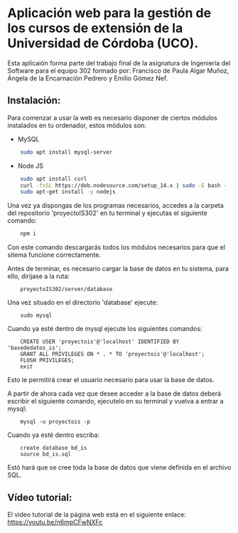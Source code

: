 # Aplicación web para la gestión de los cursos de extensión de la Universidad de Córdoba (UCO).

Esta aplicaión forma parte del trabajo final de la asignatura de Ingeniería del Software para el equipo 302 formado por:
Francisco de Paula Algar Muñoz, Ángela de la Encarnación Pedrero y Emilio Gómez Nef.
## Instalación:
Para comenzar a usar la web es necesario disponer de ciertos módulos 
instalados en tu ordenador, estos módulos son:

- MySQL

```bash
    sudo apt install mysql-server
```
- Node JS

```bash
    sudo apt install curl
    curl -fsSL https://deb.nodesource.com/setup_14.x | sudo -E bash -
    sudo apt-get install -y nodejs

```

Una vez ya dispongas de los programas necesarios, accedes a la carpeta del repositorio
'proyectoIS302' en tu terminal y ejecutas el siguiente comando:

```bash
    npm i
```

Con este comando descargarás todos los módulos necesarios para que el sitema funcione
correctamente.

Antes de terminar, es necesario cargar la base de datos en tu sistema, para ello, dirijase
a la ruta:

        proyectoIS302/server/database

Una vez situado en el directorio 'database' ejecute:

        sudo mysql

Cuando ya esté dentro de mysql ejecute los siguientes comandos:

        CREATE USER 'proyectois'@'localhost' IDENTIFIED BY 'basededatos_is';
        GRANT ALL PRIVILEGES ON * . * TO 'proyectois'@'localhost';
        FLUSH PRIVILEGES;
        exit

Esto le permitirá crear el usuario necesario para usar la base de datos.

A partir de ahora cada vez que desee acceder a la base de datos deberá escribir el 
siguiente comando, ejecutelo en su terminal y vuelva a entrar a mysql:

        mysql -u proyectois -p

Cuando ya esté dentro escriba:

        create database bd_is
        source bd_is.sql

Estó hará que se cree toda la base de datos que viene definida en el archivo SQL.

## Vídeo tutorial:
El video tutorial de la página web está en el siguiente enlace: https://youtu.be/n6mpCFwNXFc

